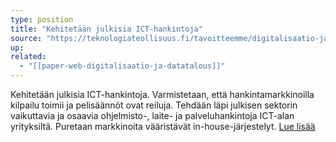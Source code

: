 ```yaml
---
type: position
title: "Kehitetään julkisia ICT-hankintoja"
source: "https://teknologiateollisuus.fi/tavoitteemme/digitalisaatio-ja-datatalous/"
up:
related:
  - "[[paper-web-digitalisaatio-ja-datatalous]]"
---
```


Kehitetään julkisia ICT-hankintoja. Varmistetaan, että hankintamarkkinoilla kilpailu toimii ja pelisäännöt ovat reiluja. Tehdään läpi julkisen sektorin vaikuttavia ja osaavia ohjelmisto-, laite- ja palveluhankintoja ICT-alan yrityksiltä. Puretaan markkinoita vääristävät in-house-järjestelyt. [Lue lisää](https://teknologiateollisuus.fi/tavoitteemme/digitalisaatio-ja-datatalous/julkiset-ict-hankinnat/)
